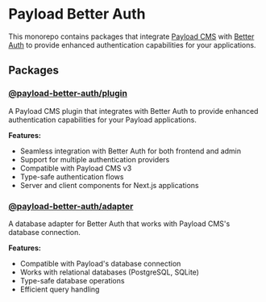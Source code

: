 # Payload Better Auth

This monorepo contains packages that integrate [Payload CMS](https://payloadcms.com) with [Better Auth](https://github.com/better-auth/better-auth) to provide enhanced authentication capabilities for your applications.

## Packages

### [@payload-better-auth/plugin](./packages/plugin)

A Payload CMS plugin that integrates with Better Auth to provide enhanced authentication capabilities for your Payload applications.

**Features:**
- Seamless integration with Better Auth for both frontend and admin
- Support for multiple authentication providers
- Compatible with Payload CMS v3
- Type-safe authentication flows
- Server and client components for Next.js applications

### [@payload-better-auth/adapter](./packages/adapter)

A database adapter for Better Auth that works with Payload CMS's database connection.

**Features:**
- Compatible with Payload's database connection
- Works with relational databases (PostgreSQL, SQLite)
- Type-safe database operations
- Efficient query handling